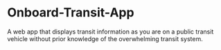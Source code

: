 # Onboard-Transit-App
A web app that displays transit information as you are on a public transit vehicle without prior knowledge of the overwhelming transit system.
